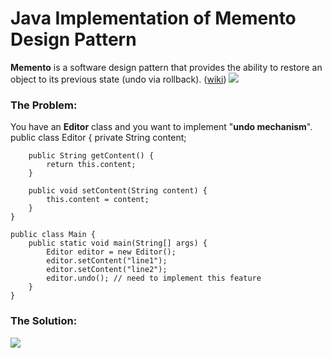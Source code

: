 # Java Implementation of Memento Design Pattern

**Memento** is a software design pattern that provides the ability to restore an object to its previous state (undo via rollback). ([wiki](https://en.wikipedia.org/wiki/Memento_pattern))
![](https://github.com/shamy1st/design-pattern-memento-java/blob/main/memento-uml.png)
### The Problem: 
You have an **Editor** class and you want to implement "**undo mechanism**".
    public class Editor {
        private String content;

        public String getContent() {
            return this.content;
        }

        public void setContent(String content) {
            this.content = content;
        }
    }

    public class Main {
        public static void main(String[] args) {
            Editor editor = new Editor();
            editor.setContent("line1");
            editor.setContent("line2");
            editor.undo(); // need to implement this feature
        }
    }
### The Solution:
![](https://github.com/shamy1st/design-pattern-memento-java/blob/main/memento-solution-uml.png)
